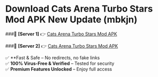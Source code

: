 # Download Cats Arena Turbo Stars Mod APK New Update (mbkjn)  



###🔹 **[Server 1]** 👉 [Cats Arena Turbo Stars Mod APK](https://apkcomod.com?title=Cats_Arena_Turbo_Stars_Mod_APK) 

###🔹 **[Server 2]** 👉 [Cats Arena Turbo Stars Mod APK](https://apkcomod.com?title=Cats_Arena_Turbo_Stars_Mod_APK)  

✅ **Fast & Safe – No redirects, no fake links  
✅ **100% Virus-Free & Verified** – Tested for security  
✅ **Premium Features Unlocked** – Enjoy full access  


